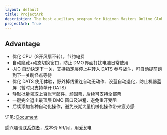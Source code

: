 ```yaml
---
layout: default
title: ProjectArk
description: The best auxiliary program for Digimon Masters Online Global
projectArk: True
---
```

## Advantage
- 优化 CPU（8开风扇不转），节约电费
- 自动隐藏+动态切换窗口，防止 DMO 界面打扰电脑日常使用
- JJC 自动快速下一关，支持指定层停止并转入 DATS 参与战斗，可自动提前跑到下一关刷怪点等待
- 优化 DATS 使用体验，野外掉线重连自动无动作、没蓝自动退化，防止机器蓝屏（暂时只支持单开 DATS）
- 静默批量领取上百账号邮件、顽固票，后续可支持全部票
- 一键完全退出最顶层 DMO 窗口及进程，避免重开受阻
- 后续添加各种自动化操作，避免长期大量机械化操作带来疲劳感

详见: [Document](./document)

感兴趣请[联系作者](/)，成本价 5R/月，用爱发电